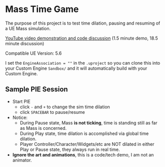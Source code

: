 # Mass Time Game

The purpose of this project is to test time dilation, pausing and resuming
of a UE Mass simulation.

[YouTube video demonstration and code discussion](https://youtu.be/lUWjiRx5LkM) (1.5 minute demo, 18.5 minute discussion)

Compatible UE Version: 5.6

I set the `EngineAssociation = ""` in the `.uproject` so you can clone this into your Custom Engine `Sandbox/`
and it will automatically build with your Custom Engine.

## Sample PIE Session

- Start PIE
  - click `-` and `+` to change the sim time dilation
  - click `SPACEBAR` to pause/resume
- Notice:
  - During Pause state, Mass **is not ticking**, time is standing still as far as Mass is concerned.
  - During Play state, time dilation is accomplished via global time dilation.
  - Player Controller/Character/Widgets/etc are NOT dilated in either Play or Pause state, they always run in real time.
- **Ignore the art and animations**, this is a code/tech demo, I am not an animator.
